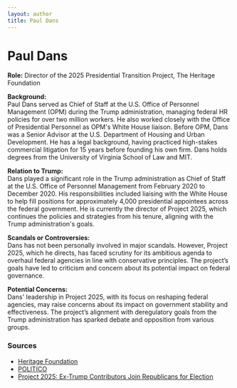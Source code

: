```yaml
---
layout: author
title: Paul Dans
---
```


# Paul Dans

**Role:** Director of the 2025 Presidential Transition Project, The Heritage Foundation  

**Background:**  
Paul Dans served as Chief of Staff at the U.S. Office of Personnel Management (OPM) during the Trump administration, managing federal HR policies for over two million workers. He also worked closely with the Office of Presidential Personnel as OPM's White House liaison. Before OPM, Dans was a Senior Advisor at the U.S. Department of Housing and Urban Development. He has a legal background, having practiced high-stakes commercial litigation for 15 years before founding his own firm. Dans holds degrees from the University of Virginia School of Law and MIT.

**Relation to Trump:**  
Dans played a significant role in the Trump administration as Chief of Staff at the U.S. Office of Personnel Management from February 2020 to December 2020. His responsibilities included liaising with the White House to help fill positions for approximately 4,000 presidential appointees across the federal government. He is currently the director of Project 2025, which continues the policies and strategies from his tenure, aligning with the Trump administration's goals.

**Scandals or Controversies:**  
Dans has not been personally involved in major scandals. However, Project 2025, which he directs, has faced scrutiny for its ambitious agenda to overhaul federal agencies in line with conservative principles. The project’s goals have led to criticism and concern about its potential impact on federal governance.

**Potential Concerns:**  
Dans' leadership in Project 2025, with its focus on reshaping federal agencies, may raise concerns about its impact on government stability and effectiveness. The project’s alignment with deregulatory goals from the Trump administration has sparked debate and opposition from various groups.

### Sources
- [Heritage Foundation](https://www.heritage.org/staff/paul-dans)
- [POLITICO](https://www.politico.com/news/2024/07/30/project-2025-heritage-foundation-stepping-down-00171895)
- [Project 2025: Ex-Trump Contributors Join Republicans for Election](https://www.newsweek.com/project-2025-ex-trump-contributors-republicans-election-1922933)
